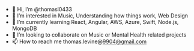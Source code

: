 - 👋 Hi, I’m @thomasl0433
- 👀 I’m interested in Music, Understanding how things work, Web Design
- 🌱 I’m currently learning React, Angular, AWS, Azure, Swift, Node.js, MongoDB
- 💞️ I’m looking to collaborate on Music or Mental Health related projects
- 📫 How to reach me thomas.levine@9904@gmail.com

<!---
thomasl0433/thomasl0433 is a ✨ special ✨ repository because its `README.md` (this file) appears on your GitHub profile.
You can click the Preview link to take a look at your changes.
--->
